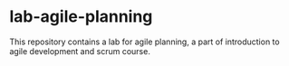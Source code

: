 # lab-agile-planning
This repository contains a lab for agile planning, a part of introduction to agile development and scrum course.
